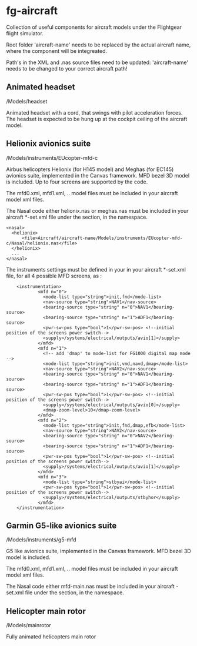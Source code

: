 # fg-aircraft
Collection of useful components for aircraft models under the Flightgear flight simulator.

Root folder 'aircraft-name' needs to be replaced by the actual aircraft name, where the component will be integreated. 

Path's in the XML and .nas source files need to be updated: 'aircraft-name' needs to be changed to your correct aircraft path!

Animated headset 
----------------
/Models/headset

Animated headset with a cord, that swings with pilot acceleration forces. The headset is expected to be hung up at the cockpit ceiling of the aircraft model.

Helionix avionics suite
----------------
/Models/instruments/EUcopter-mfd-c

Airbus helicopters Helionix (for H145 model) and Meghas (for EC145) avionics suite, implemented in the Canvas framework. MFD bezel 3D model is included. Up to four screens are supported by the code.

The mfd0.xml, mfd1.xml, .. model files must be included in your aircraft model xml files.

The Nasal code either helionix.nas or meghas.nas must be included in your aircraft *-set.xml file under the <nasal> section, in the <helionix> namespace. 

```
<nasal>
  <helionix>
      <file>Aircraft/aircraft-name/Models/instruments/EUcopter-mfd-c/Nasal/helionix.nas</file> 
  </helionix>
  ...
</nasal>
```

The instruments settings must be defined in your in your aircraft *-set.xml file, for all 4 possible MFD screens, as :

```
    <instrumentation>
            <mfd n="0">
              <mode-list type="string">init,fnd</mode-list>
              <nav-source type="string">NAV1</nav-source>
              <bearing-source type="string" n="0">NAV1</bearing-source>
              <bearing-source type="string" n="1">ADF1</bearing-source>
              <pwr-sw-pos type="bool">1</pwr-sw-pos> <!--initial position of the screens power switch-->
              <supply>/systems/electrical/outputs/avio[1]</supply>
            </mfd>  
            <mfd n="1">
              <!-- add 'dmap' to mode-list for FG1000 digital map mode -->
              <mode-list type="string">init,vmd,navd,dmap</mode-list>
              <nav-source type="string">NAV2</nav-source>
              <bearing-source type="string" n="0">NAV1</bearing-source>
              <bearing-source type="string" n="1">ADF1</bearing-source>
              <pwr-sw-pos type="bool">1</pwr-sw-pos> <!--initial position of the screens power switch-->
              <supply>/systems/electrical/outputs/avio[0]</supply>
              <dmap-zoom-level>10</dmap-zoom-level>
            </mfd>  
            <mfd n="2">
              <mode-list type="string">init,fnd,dmap,efb</mode-list>
              <nav-source type="string">NAV2</nav-source>
              <bearing-source type="string" n="0">NAV2</bearing-source>
              <bearing-source type="string" n="1">ADF1</bearing-source>
              <pwr-sw-pos type="bool">1</pwr-sw-pos> <!--initial position of the screens power switch-->
              <supply>/systems/electrical/outputs/avio[1]</supply>
            </mfd>  
            <mfd n="3">
              <mode-list type="string">stbyai</mode-list>
              <pwr-sw-pos type="bool">1</pwr-sw-pos> <!--initial position of the screens power switch-->
              <supply>/systems/electrical/outputs/stbyhor</supply>
            </mfd>  
    </instrumentation>

```

  
Garmin G5-like avionics suite
----------------
/Models/instruments/g5-mfd

G5 like avionics suite, implemented in the Canvas framework. MFD bezel 3D model is included.

The mfd0.xml, mfd1.xml, .. model files must be included in your aircraft model xml files.

The Nasal code either mfd-main.nas must be included in your aircraft -set.xml file under the <nasal> section, in the <helionix> namespace. 
 

Helicopter main rotor
----------------
/Models/mainrotor

Fully animated helicopters main rotor 

